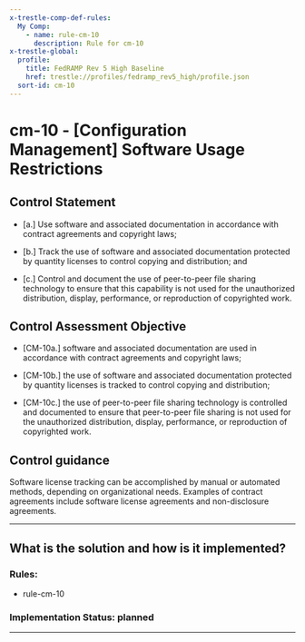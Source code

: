 ```yaml
---
x-trestle-comp-def-rules:
  My Comp:
    - name: rule-cm-10
      description: Rule for cm-10
x-trestle-global:
  profile:
    title: FedRAMP Rev 5 High Baseline
    href: trestle://profiles/fedramp_rev5_high/profile.json
  sort-id: cm-10
---
```


# cm-10 - \[Configuration Management\] Software Usage Restrictions

## Control Statement

- \[a.\] Use software and associated documentation in accordance with contract agreements and copyright laws;

- \[b.\] Track the use of software and associated documentation protected by quantity licenses to control copying and distribution; and

- \[c.\] Control and document the use of peer-to-peer file sharing technology to ensure that this capability is not used for the unauthorized distribution, display, performance, or reproduction of copyrighted work.

## Control Assessment Objective

- \[CM-10a.\] software and associated documentation are used in accordance with contract agreements and copyright laws;

- \[CM-10b.\] the use of software and associated documentation protected by quantity licenses is tracked to control copying and distribution;

- \[CM-10c.\] the use of peer-to-peer file sharing technology is controlled and documented to ensure that peer-to-peer file sharing is not used for the unauthorized distribution, display, performance, or reproduction of copyrighted work.

## Control guidance

Software license tracking can be accomplished by manual or automated methods, depending on organizational needs. Examples of contract agreements include software license agreements and non-disclosure agreements.

______________________________________________________________________

## What is the solution and how is it implemented?

<!-- For implementation status enter one of: implemented, partial, planned, alternative, not-applicable -->

<!-- Note that the list of rules under ### Rules: is read-only and changes will not be captured after assembly to JSON -->

<!-- Add control implementation description here for control: cm-10 -->

### Rules:

  - rule-cm-10

### Implementation Status: planned

______________________________________________________________________

